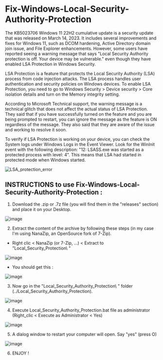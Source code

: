 # Fix-Windows-Local-Security-Authority-Protection
The KB5023706 Windows 11 22H2 cumulative update is a security update that was released on March 14, 2023. It includes several improvements and fixes for Windows 11, such as DCOM hardening, Active Directory domain join issue, and File Explorer enhancements. However, some users have reported seeing a warning message that says "Local Security Authority protection is off. Your device may be vulnerable." even though they have enabled LSA Protection in Windows Security.

LSA Protection is a feature that protects the Local Security Authority (LSA) process from code injection attacks. The LSA process handles user authentication and security policies on Windows devices. To enable LSA Protection, you need to go to Windows Security > Device security > Core isolation details and turn on the Memory integrity setting.

According to Microsoft Technical support, the warning message is a technical glitch that does not affect the actual status of LSA Protection. They said that if you have successfully turned on the feature and you are being prompted to restart, you can ignore the message as the feature is ON regardless of the message. They also said that they are aware of the issue and working to resolve it soon.

To verify if LSA Protection is working on your device, you can check the System logs under Windows Logs in the Event Viewer. Look for the WinInit event with the following description: "12: LSASS.exe was started as a protected process with level: 4". This means that LSA had started in protected mode when Windows started.

![LSA_protection_error](https://github.com/Sarvagon/Fix-Windows-Local-Security-Protection/assets/63664894/e5fa5c70-c351-4cf9-9a22-2c48759cd91f)

## INSTRUCTIONS to use Fix-Windows-Local-Security-Authority-Protection :
1) Download the .zip or .7z file (you will find them in the "releases" section) and place it on your Desktop.

![image](https://github.com/Sarvagon/Fix-Windows-Local-Security-Authority-Protection/assets/63664894/b665261c-c397-403d-9f26-51d89ccacb1e)

2) Extract the content of the archive by following these steps (in my case I'm using NanaZip, an OpenSource fork of 7-Zip).
- Right clic < NanaZip (or 7-Zip, ...) < Extract to "Local_Security_Protection\ "

![image](https://github.com/Sarvagon/Fix-Windows-Local-Security-Authority-Protection/assets/63664894/59074b89-0c9f-4f11-a75f-015d42ab5170)

- You should get this :

![image](https://github.com/Sarvagon/Fix-Windows-Local-Security-Authority-Protection/assets/63664894/b481ba44-0b44-48e9-8d1c-8471a00a8007)

3) Now go in the "Local_Security_Authority_Protection\ " folder (../Local_Security_Authority_Protection).

![image](https://github.com/Sarvagon/Fix-Windows-Local-Security-Authority-Protection/assets/63664894/9b335fa4-d831-4664-821f-49f0da7fed70)

4) Execute Local_Security_Authority_Protection.bat file as administrator (Right_clic < Execute as Administrator < Yes)

![image](https://github.com/Sarvagon/Fix-Windows-Local-Security-Authority-Protection/assets/63664894/6f372fbe-5b93-4920-a560-c589fc967e3c)

5) A dialog window to restart your computer will open. Say "yes" (press O)

![image](https://github.com/Sarvagon/Fix-Windows-Local-Security-Authority-Protection/assets/63664894/a6a87987-2e9b-4124-a3d0-a5cca0e4b394)

6) ENJOY !


